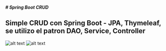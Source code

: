 ***# Spring Boot CRUD***

## Simple CRUD con Spring Boot - JPA, Thymeleaf, se utilizo el patron DAO, Service, Controller 


![alt text](https://i.ibb.co/PjVdKHS/image.png)
![alt text](https://i.ibb.co/6R7xXSW/image.png)
